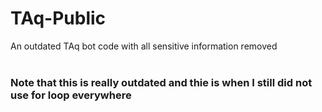 # TAq-Public
An outdated TAq bot code with all sensitive information removed
<br><br>
<h3>Note that this is really outdated and thie is when I still did not use for loop everywhere</h3>
